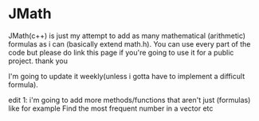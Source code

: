# JMath
 JMath(c++) is just my attempt to add as many mathematical (arithmetic) formulas as i can (basically extend math.h).
 You can use every part of the code but please do link this page if you're going to use it for a public project. thank you
 
 I'm going to update it weekly(unless i gotta have to implement a difficult formula).
 
 edit 1:
 i'm going to add more methods/functions that aren't just (formulas) like for example Find the most frequent number in a vector etc

